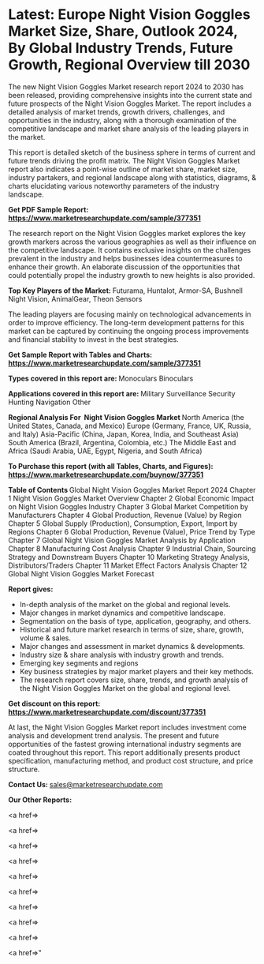 # Latest: Europe Night Vision Goggles Market Size, Share, Outlook 2024, By Global Industry Trends, Future Growth, Regional Overview till 2030

The new Night Vision Goggles Market research report 2024 to 2030 has been released, providing comprehensive insights into the current state and future prospects of the Night Vision Goggles Market. The report includes a detailed analysis of market trends, growth drivers, challenges, and opportunities in the industry, along with a thorough examination of the competitive landscape and market share analysis of the leading players in the market.

This report is detailed sketch of the business sphere in terms of current and future trends driving the profit matrix. The Night Vision Goggles Market report also indicates a point-wise outline of market share, market size, industry partakers, and regional landscape along with statistics, diagrams, &amp; charts elucidating various noteworthy parameters of the industry landscape.

<strong><b>Get PDF Sample Report: <a href=https://www.marketresearchupdate.com/sample/377351>https://www.marketresearchupdate.com/sample/377351</a></b></strong>

The research report on the Night Vision Goggles market explores the key growth markers across the various geographies as well as their influence on the competitive landscape. It contains exclusive insights on the challenges prevalent in the industry and helps businesses idea countermeasures to enhance their growth. An elaborate discussion of the opportunities that could potentially propel the industry growth to new heights is also provided.

<strong><b>Top Key Players of the Market:
</b></strong>Futurama, Huntalot, Armor-SA, Bushnell Night Vision, AnimalGear, Theon Sensors<strong><b>
</b></strong>

The leading players are focusing mainly on technological advancements in order to improve efficiency. The long-term development patterns for this market can be captured by continuing the ongoing process improvements and financial stability to invest in the best strategies.

<strong><b>Get Sample Report with Tables and Charts: <a href=https://www.marketresearchupdate.com/sample/377351>https://www.marketresearchupdate.com/sample/377351</a></b></strong>

<strong><b>Types covered in this report are:
</b></strong>Monoculars
Binoculars<strong><b>
</b></strong>

<strong><b>Applications covered in this report are:
</b></strong>Military
Surveillance
Security
Hunting
Navigation
Other<strong><b>
</b></strong>

<strong><b>Regional Analysis For  Night Vision Goggles Market</b></strong><strong><b>
</b></strong>North America (the United States, Canada, and Mexico)
Europe (Germany, France, UK, Russia, and Italy)
Asia-Pacific (China, Japan, Korea, India, and Southeast Asia)
South America (Brazil, Argentina, Colombia, etc.)
The Middle East and Africa (Saudi Arabia, UAE, Egypt, Nigeria, and South Africa)

<strong><b>To Purchase this report (with all Tables, Charts, and Figures): <a href=https://www.marketresearchupdate.com/buynow/377351>https://www.marketresearchupdate.com/buynow/377351</a></b></strong>

<strong><b>Table of Contents</b></strong><strong><b>
</b></strong>Global Night Vision Goggles Market Report 2024
Chapter 1 Night Vision Goggles Market Overview
Chapter 2 Global Economic Impact on Night Vision Goggles Industry
Chapter 3 Global Market Competition by Manufacturers
Chapter 4 Global Production, Revenue (Value) by Region
Chapter 5 Global Supply (Production), Consumption, Export, Import by Regions
Chapter 6 Global Production, Revenue (Value), Price Trend by Type
Chapter 7 Global Night Vision Goggles Market Analysis by Application
Chapter 8 Manufacturing Cost Analysis
Chapter 9 Industrial Chain, Sourcing Strategy and Downstream Buyers
Chapter 10 Marketing Strategy Analysis, Distributors/Traders
Chapter 11 Market Effect Factors Analysis
Chapter 12 Global Night Vision Goggles Market Forecast

<strong><b>Report gives:</b></strong>

- In-depth analysis of the market on the global and regional levels.
- Major changes in market dynamics and competitive landscape.
- Segmentation on the basis of type, application, geography, and others.
- Historical and future market research in terms of size, share, growth, volume &amp; sales.
- Major changes and assessment in market dynamics &amp; developments.
- Industry size &amp; share analysis with industry growth and trends.
- Emerging key segments and regions
- Key business strategies by major market players and their key methods.
- The research report covers size, share, trends, and growth analysis of the Night Vision Goggles Market on the global and regional level.

<strong><b>Get discount on this report: <a href=https://www.marketresearchupdate.com/discount/377351>https://www.marketresearchupdate.com/discount/377351</a></b></strong>

At last, the Night Vision Goggles Market report includes investment come analysis and development trend analysis. The present and future opportunities of the fastest growing international industry segments are coated throughout this report. This report additionally presents product specification, manufacturing method, and product cost structure, and price structure.

<strong><b>Contact Us:
</b></strong>sales@marketresearchupdate.com

<strong>Our Other Reports:</strong>

<a href=></a>

<a href=></a>

<a href=></a>

<a href=></a>

<a href=></a>

<a href=></a>

<a href=></a>

<a href=></a>

<a href=></a>

<a href=></a>"
